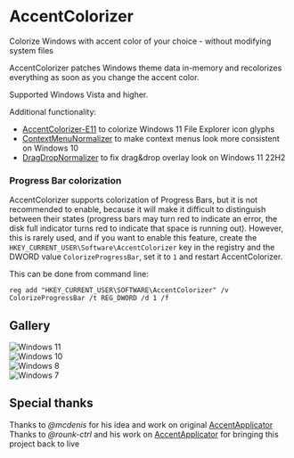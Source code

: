 # AccentColorizer

Colorize Windows with accent color of your choice - without modifying system files

AccentColorizer patches Windows theme data in-memory and recolorizes everything as soon as you change the accent color.

Supported Windows Vista and higher.

Additional functionality:
* [AccentColorizer-E11](https://github.com/krlvm/AccentColorizer-E11) to colorize Windows 11 File Explorer icon glyphs
* [ContextMenuNormalizer](https://github.com/krlvm/ContextMenuNormalizer) to make context menus look more consistent on Windows 10
* [DragDropNormalizer](https://github.com/krlvm/DragDropNormalizer) to fix drag&drop overlay look on Windows 11 22H2

### Progress Bar colorization

AccentColorizer supports colorization of Progress Bars, but it is not recommended to enable, because it will make it difficult to distinguish between their states (progress bars may turn red to indicate an error, the disk full indicator turns red to indicate that space is running out). However, this is rarely used, and if you want to enable this feature, create the `HKEY_CURRENT_USER\Software\AccentColorizer` key in the registry and the DWORD value `ColorizeProgressBar`, set it to `1` and restart AccentColorizer.

This can be done from command line:
```
reg add "HKEY_CURRENT_USER\SOFTWARE\AccentColorizer" /v ColorizeProgressBar /t REG_DWORD /d 1 /f
```

## Gallery

![Windows 11](https://github.com/krlvm/AccentColorizer/blob/master/.screenshots/win11.png?raw=true)\
![Windows 10](https://github.com/krlvm/AccentColorizer/blob/master/.screenshots/win10.png?raw=true)\
![Windows 8](https://github.com/krlvm/AccentColorizer/blob/master/.screenshots/win8.png?raw=true)\
![Windows 7](https://github.com/krlvm/AccentColorizer/blob/master/.screenshots/win7.png?raw=true)

## Special thanks

Thanks to *@mcdenis* for his idea and work on original [AccentApplicator](https://github.com/mcdenis/AccentApplicator)\
Thanks to *@rounk-ctrl* and his work on [AccentApplicator](https://github.com/rounk-ctrl/AccentApplicator) for bringing this project back to live
